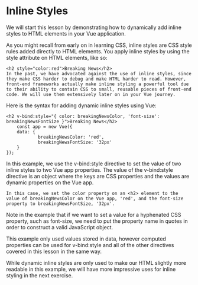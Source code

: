# Inline Styles

We will start this lesson by demonstrating how to dynamically add inline styles to HTML elements in your Vue application.

As you might recall from early on in learning CSS, inline styles are CSS style rules added directly to HTML elements. You apply inline styles by using the style attribute on HTML elements, like so:

    <h2 style="color:red">Breaking News</h2>
    In the past, we have advocated against the use of inline styles, since they make CSS harder to debug and make HTML harder to read. However, front-end frameworks actually make inline styling a powerful tool due to their ability to contain CSS to small, reusable pieces of front-end code. We will use them extensively later on in your Vue journey.

Here is the syntax for adding dynamic inline styles using Vue:

    <h2 v-bind:style="{ color: breakingNewsColor, 'font-size': breakingNewsFontSize }">Breaking News</h2>
        const app = new Vue({
        data: {
                breakingNewsColor: 'red',
                breakingNewsFontSize: '32px'
        }
    });

In this example, we use the v-bind:style directive to set the value of two inline styles to two Vue app properties. The value of the v-bind:style directive is an object where the keys are CSS properties and the values are dynamic properties on the Vue app.

    In this case, we set the color property on an <h2> element to the value of breakingNewsColor on the Vue app, 'red', and the font-size property to breakingNewsFontSize, '32px'.

Note in the example that if we want to set a value for a hyphenated CSS property, such as font-size, we need to put the property name in quotes in order to construct a valid JavaScript object.

This example only used values stored in data, however computed properties can be used for v-bind:style and all of the other directives covered in this lesson in the same way.

While dynamic inline styles are only used to make our HTML slightly more readable in this example, we will have more impressive uses for inline styling in the next exercise.
